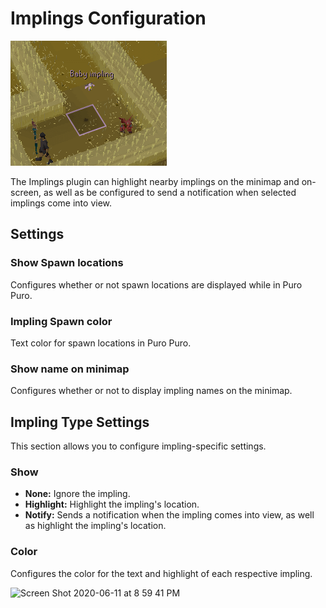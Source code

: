 # Implings Configuration
![imp](img/implings/implings_overlay.png)

The Implings plugin can highlight nearby implings on the minimap and on-screen, as well as be configured to send a notification when selected implings come into view.

## Settings

### Show Spawn locations

Configures whether or not spawn locations are displayed while in Puro Puro.

### Impling Spawn color

Text color for spawn locations in Puro Puro.

### Show name on minimap

Configures whether or not to display impling names on the minimap.

## Impling Type Settings

This section allows you to configure impling-specific settings.

### Show
* **None:** Ignore the impling.
* **Highlight:** Highlight the impling's location.
* **Notify:** Sends a notification when the impling comes into view, as well as highlight the impling's location.

### Color

Configures the color for the text and highlight of each respective impling.

<img width="235" alt="Screen Shot 2020-06-11 at 8 59 41 PM" src="https://user-images.githubusercontent.com/54762282/84453688-7fbc4100-ac26-11ea-9207-c9ba59adabde.png">

